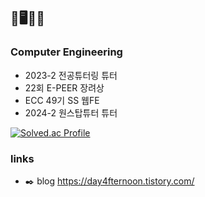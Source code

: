## 🐋🖥️💙📘
### Computer Engineering
- 2023-2 전공튜터링 튜터
- 22회 E-PEER 장려상
- ECC 49기 SS 웹FE
- 2024-2 원스탑튜터 튜터

[![Solved.ac Profile](http://mazassumnida.wtf/api/v2/generate_badge?boj=staple1231)](https://solved.ac/staple1231/)

### links
- ✒️ blog https://day4fternoon.tistory.com/
<!--
**avocado8/avocado8** is a ✨ _special_ ✨ repository because its `README.md` (this file) appears on your GitHub profile.

Here are some ideas to get you started:

- 🔭 I’m currently working on ...
- 🌱 I’m currently learning ...
- 👯 I’m looking to collaborate on ...
- 🤔 I’m looking for help with ...
- 💬 Ask me about ...
- 📫 How to reach me: ...
- 😄 Pronouns: ...
- ⚡ Fun fact: ...
-->
